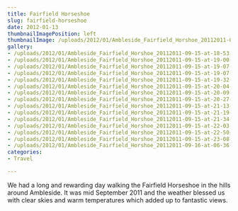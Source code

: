 ```yaml
---
title: Fairfield Horseshoe
slug: fairfield-horseshoe
date: 2012-01-13
thumbnailImagePosition: left
thumbnailImage: /uploads/2012/01/Ambleside_Fairfield_Horshoe_20112011-09-15-at-23-08-23.jpg
gallery:
- /uploads/2012/01/Ambleside_Fairfield_Horshoe_20112011-09-15-at-18-53-12.jpg ""
- /uploads/2012/01/Ambleside_Fairfield_Horshoe_20112011-09-15-at-19-00-06.jpg ""
- /uploads/2012/01/Ambleside_Fairfield_Horshoe_20112011-09-15-at-19-07-14.jpg ""
- /uploads/2012/01/Ambleside_Fairfield_Horshoe_20112011-09-15-at-19-07-30.jpg ""
- /uploads/2012/01/Ambleside_Fairfield_Horshoe_20112011-09-15-at-19-32-05.jpg ""
- /uploads/2012/01/Ambleside_Fairfield_Horshoe_20112011-09-15-at-20-04-14.jpg ""
- /uploads/2012/01/Ambleside_Fairfield_Horshoe_20112011-09-15-at-20-09-46.jpg ""
- /uploads/2012/01/Ambleside_Fairfield_Horshoe_20112011-09-15-at-20-27-17.jpg ""
- /uploads/2012/01/Ambleside_Fairfield_Horshoe_20112011-09-15-at-21-13-42.jpg ""
- /uploads/2012/01/Ambleside_Fairfield_Horshoe_20112011-09-15-at-21-19-12.jpg ""
- /uploads/2012/01/Ambleside_Fairfield_Horshoe_20112011-09-15-at-21-34-03.jpg ""
- /uploads/2012/01/Ambleside_Fairfield_Horshoe_20112011-09-15-at-22-03-36.jpg ""
- /uploads/2012/01/Ambleside_Fairfield_Horshoe_20112011-09-15-at-22-50-08.jpg ""
- /uploads/2012/01/Ambleside_Fairfield_Horshoe_20112011-09-15-at-23-08-23.jpg ""
- /uploads/2012/01/Ambleside_Fairfield_Horshoe_20112011-09-16-at-06-36-29.jpg ""
categories: 
- Travel

---
```

We had a long and rewarding day walking the Fairfield Horseshoe in the hills around Ambleside. It was mid September 2011 and the weather blessed us with clear skies and warm temperatures which added up to fantastic views.   


